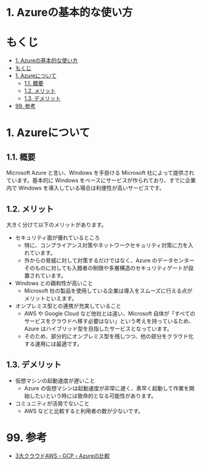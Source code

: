 # 1. Azureの基本的な使い方

# もくじ
- [1. Azureの基本的な使い方](#1-azureの基本的な使い方)
- [もくじ](#もくじ)
- [1. Azureについて](#1-azureについて)
  - [1.1. 概要](#11-概要)
  - [1.2. メリット](#12-メリット)
  - [1.3. デメリット](#13-デメリット)
- [99. 参考](#99-参考)

# 1. Azureについて

## 1.1. 概要

Microsoft Azure と言い、Windows を手掛ける Microsoft 社によって提供されています。基本的に Windows をベースにサービスが作られており、すでに企業内で Windows を導入している場合は利便性が高いサービスです。

## 1.2. メリット

大きく分けて以下のメリットがあります。

- セキュリティ面が優れているところ
    - 特に、コンプライアンス対策やネットワークセキュリティ対策に力を入れています。
    - 外からの脅威に対して対策するだけではなく、Azure のデータセンターそのものに対しても入館者の制限や多層構造のセキュリティゲートが設置されています。
- Windows との親和性が高いこと
    - Microsoft 社の製品を使用している企業は導入をスムーズに行える点がメリットといえます。
- オンプレミス型との連携が充実していること
    - AWS や Google Cloud など他社とは違い、Microsoft 自体が「すべてのサービスをクラウドへ移す必要はない」という考えを持っているため、Azure はハイブリッド型を目指したサービスとなっています。
    - そのため、部分的にオンプレミス型を残しつつ、他の部分をクラウド化する運用には最適です。

## 1.3. デメリット

- 仮想マシンの起動速度が遅いこと
    - Azure の仮想マシンは起動速度が非常に遅く、素早く起動して作業を開始したいという時には致命的となる可能性があります。
- コミュニティが活発でないこと
    - AWS などと比較すると利用者の数が少ないです。

# 99. 参考

- [3大クラウドAWS・GCP・Azureの比較](https://cashmo.jp/blog/2022/01/11/comparison-of-aws-gcp-azure/)